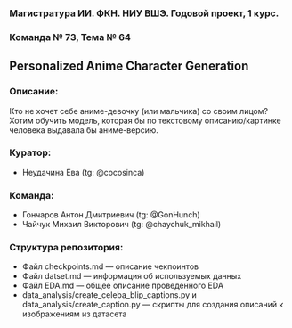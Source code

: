 ### Магистратура ИИ. ФКН. НИУ ВШЭ. Годовой проект, 1 курс.
### Команда № 73, Тема № 64

## Personalized Anime Character Generation

### Описание:

Кто не хочет себе аниме-девочку (или мальчика) со своим лицом? Хотим обучить модель, которая бы по текстовому описанию/картинке человека выдавала бы аниме-версию.

### Куратор: 

- Неудачина Ева (tg: @cocosinca)

### Команда:

- Гончаров Антон Дмитриевич (tg: @GonHunch)
- Чайчук Михаил Викторович (tg: @chaychuk_mikhail)

### Структура репозитория:

- Файл checkpoints.md — описание чекпоинтов
- Файл datset.md — информация об используемых данных
- Файл EDA.md — общее описание проведенного EDA
- data_analysis/create_celeba_blip_captions.py и data_analysis/create_caption.py — скрипты для создания описаний к изображениям из датасета

